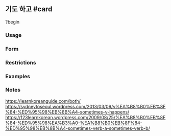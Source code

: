## 기도 하고 #card
?begin
### Usage
<!--SR:!2025-03-31,1,130-->

### Form
### Restrictions
### Examples
### Notes
https://learnkoreanguide.com/both/
https://sydneytoseoul.wordpress.com/2013/03/09/v%EA%B8%B0%EB%8F%84-%ED%95%98%EB%8B%A4-sometimes-v-happens/
https://123learnkorean.wordpress.com/2009/08/25/%EA%B8%B0%EB%8F%84-%ED%95%98%EA%B3%A0-%EA%B8%B0%EB%8F%84-%ED%95%98%EB%8B%A4-sometimes-verb-a-sometimes-verb-b/